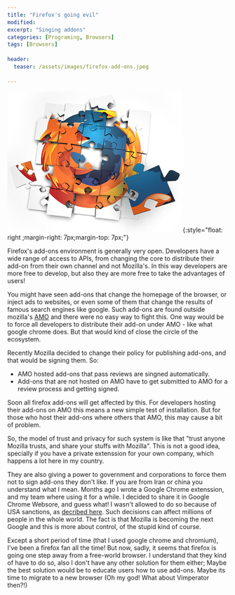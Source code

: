 ```yaml
---
title: "Firefox's going evil"
modified:
excerpt: "Singing addons"
categories: [Programing, Browsers]
tags: [Browsers]

header:
  teaser: /assets/images/firefox-add-ons.jpeg

---
```


![Firefox](/assets/images/firefox-add-ons.jpeg){:style="float: right ;margin-right: 7px;margin-top: 7px;"}

Firefox's add-ons environment is generally very open. Developers have a wide range of access to APIs, from changing the core to distribute their add-on from their own channel and not Mozilla's. In this way developers are more free to develop, but also they are more free to take the advantages of users!

You might have seen add-ons that change the homepage of the browser, or inject ads to websites, or even some of them that change the results of famous search engines like google. Such add-ons are found outside mozilla's [AMO](https://addons.mozilla.org) and there were no easy way to fight this. One way would be to force all developers to distribute their add-on under AMO - like what google chrome does. But that would kind of close the circle of the ecosystem.

Recently Mozilla decided to change their policy for publishing add-ons, and that would be signing them. So:

- AMO hosted add-ons that pass reviews are singned automatically.
- Add-ons that are not hosted on AMO have to get submitted to AMO for a review process and getting signed.

Soon all firefox add-ons will get affected by this. For developers hosting their add-ons on AMO this means a new simple test of installation. But for those who host their add-ons where others that AMO, this may cause a bit of problem. 

So, the model of trust and privacy for such system is like that "trust anyone Mozilla trusts, and share your stuffs with Mozilla". This is not a good idea, specially if you have a private extenssion for your own company, which happens a lot here in my country.

They are also giving a power to government and corporations to force them not to sign add-ons they don't like. If you are from Iran or china you understand what I mean. Months ago I wrote a Google Chrome extenssion, and my team where using it for a while. I decided to share it in Google Chrome Websore, and guess what! I wasn't allowed to do so because of USA sanctions, as [decribed here](http://stackoverflow.com/questions/15312584/how-can-i-prove-google-chrome-web-store-that-im-a-developer-and-not-a-spammer-i). Such decisions can affect millions of people in the whole world. The fact is that Mozilla is becoming the next Google and this is more about control, of the stupid kind of course.

Except a short period of time (that I used google chrome and chromium), I've been a firefox fan all the time! But now, sadly, it seems that firefox is going one step away from a free-world browser. I understand that they kind of have to do so, also I don't have any other solution for them either; Maybe the best solution would be to educate users how to use add-ons. Maybe its time to migrate to a new browser (Oh my god! What about Vimperator then?!)
